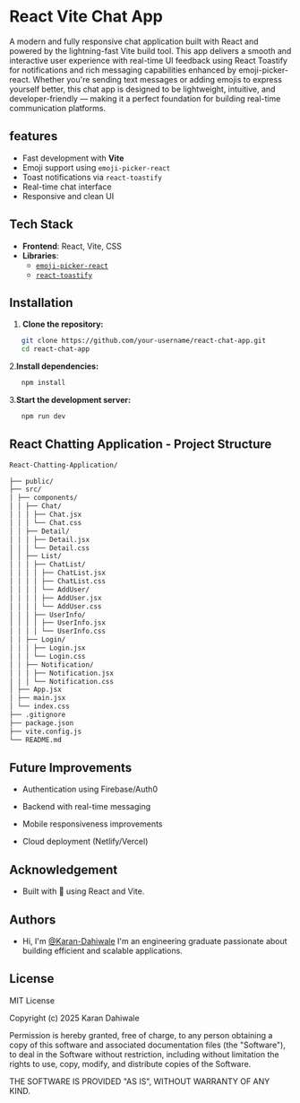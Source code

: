 
# React Vite Chat App

A modern and fully responsive chat application built with React and powered by the lightning-fast Vite build tool. This app delivers a smooth and interactive user experience with real-time UI feedback using React Toastify for notifications and rich messaging capabilities enhanced by emoji-picker-react. Whether you're sending text messages or adding emojis to express yourself better, this chat app is designed to be lightweight, intuitive, and developer-friendly — making it a perfect foundation for building real-time communication platforms.


## features
-  Fast development with **Vite**
-  Emoji support using `emoji-picker-react`
-  Toast notifications via `react-toastify`
-  Real-time chat interface
-  Responsive and clean UI
## Tech Stack
- **Frontend**: React, Vite, CSS
- **Libraries**: 
  - [`emoji-picker-react`](https://www.npmjs.com/package/emoji-picker-react)
  - [`react-toastify`](https://www.npmjs.com/package/react-toastify)


## Installation

1. **Clone the repository:**

```bash
   git clone https://github.com/your-username/react-chat-app.git
   cd react-chat-app
```
    
2.**Install dependencies:**

```bash
   npm install
```
3.**Start the development server:**

```bash
   npm run dev
```
##  React Chatting Application - Project Structure
```bash
React-Chatting-Application/ 

├── public/
├── src/
│ ├── components/
│ │ ├── Chat/
│ │ │ ├── Chat.jsx
│ │ │ └── Chat.css
│ │ ├── Detail/
│ │ │ ├── Detail.jsx
│ │ │ └── Detail.css
│ │ ├── List/
│ │ │ ├── ChatList/
│ │ │ │ ├── ChatList.jsx
│ │ │ │ ├── ChatList.css
│ │ │ │ └── AddUser/
│ │ │ │ ├── AddUser.jsx
│ │ │ │ └── AddUser.css
│ │ │ ├── UserInfo/
│ │ │ │ ├── UserInfo.jsx
│ │ │ │ └── UserInfo.css
│ │ ├── Login/
│ │ │ ├── Login.jsx
│ │ │ └── Login.css
│ │ ├── Notification/
│ │ │ ├── Notification.jsx
│ │ │ └── Notification.css
│ ├── App.jsx
│ ├── main.jsx
│ └── index.css
├── .gitignore
├── package.json
├── vite.config.js
└── README.md
```
## Future Improvements

- Authentication using Firebase/Auth0

- Backend with real-time messaging 

- Mobile responsiveness improvements

- Cloud deployment (Netlify/Vercel)
## Acknowledgement

- Built with 💙 using React and Vite.




## Authors
- Hi, I'm [@Karan-Dahiwale](https://github.com/Karan-Dahiwale)
  I'm an engineering graduate passionate about building    efficient and scalable applications.



## License

MIT License

Copyright (c) 2025 Karan Dahiwale

Permission is hereby granted, free of charge, to any person obtaining a copy of this software and associated documentation files (the "Software"), to deal in the Software without restriction, including without limitation the rights to use, copy, modify, and distribute copies of the Software.

THE SOFTWARE IS PROVIDED "AS IS", WITHOUT WARRANTY OF ANY KIND.

